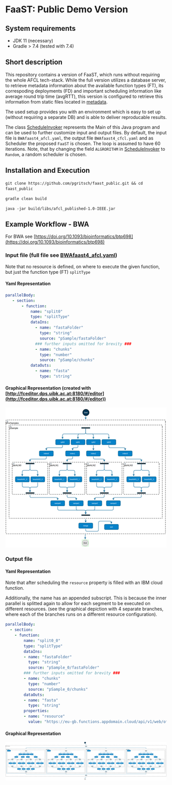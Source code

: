 # FaaST: Public Demo Version

## System requirements

- JDK 11 (necessary)
- Gradle > 7.4 (tested with 7.4)

## Short description

This repository contains a version of FaaST, which runs without requiring the whole AFCL tech-stack. 
While the full version utilizes a database server, to retrieve metadata information about the available function types (FT),
its correspoding deployments (FD) and important scheduling information like
average round trip time (avgRTT), this version is configured to retrieve this information from 
static files located in [metadata](metadata).

The used setup provides you with an environment which is easy to set up (without requiring a separate DB) and is able to deliver
reproducable results. 

The class [ScheduleInvoker](src/main/java/at/ac/uibk/ScheduleInvoker.java) represents the Main of this Java program
and can be used to further customize input and output files.
By default, the input file is ```BWAfaast4_afcl.yaml```, the output file ```BWAfaast4_cfcl.yaml``` and as Scheduler 
the proposed ```FaaST``` is chosen. The loop is assumed to have 60 iterations. 
Note, that by changing the field ```ALGRORITHM``` in [ScheduleInvoker](src/main/java/at/ac/uibk/ScheduleInvoker.java) 
to ```Random```, a random scheduler is chosen.

## Installation and Execution

```git clone https://github.com/pgritsch/faast_public.git && cd faast_public```

```gradle clean build ```

```java -jar build/libs/afcl_published-1.0-IEEE.jar```

## Example Workflow - BWA
For BWA see [https://doi.org/10.1093/bioinformatics/btp698](https://doi.org/10.1093/bioinformatics/btp698)

### Input file (full file see [BWAfaast4_afcl.yaml](BWAfaast4_afcl.yaml))

Note that no resource is defined, on where to execute the given function, but just the function type (FT) ```splitType```

#### Yaml Representation

```yaml
parallelBody:
   - section:
       - function:
           name: "split0"
           type: "splitType"
           dataIns:
             - name: "fastaFolder"
               type: "string"
               source: "pSample/fastaFolder"
             ### further inputs omitted for brevity ###
             - name: "chunks"
               type: "number"
               source: "pSample/chunks"
           dataOuts:
             - name: "fasta"
               type: "string"
```
#### Graphical Representation (created with [http://fceditor.dps.uibk.ac.at:8180/#/editor](http://fceditor.dps.uibk.ac.at:8180/#/editor))

![](readme_img/bwa.png)

### Output file

#### Yaml Representation

Note that after scheduling the ```resource``` property is filled with an IBM cloud function. 

Additionally, the name has an appended subscript. 
This is because the inner parallel is splitted again to allow for each segment to be executed on different resources.
(see the graphical depiction with 4 separate branches, where each of the branches runs on a different resource configuration).

```yaml
parallelBody:
  - section:
    - function:
        name: "split0_0"
        type: "splitType"
        dataIns:
        - name: "fastaFolder"
          type: "string"
          source: "pSample_0/fastaFolder"
        ### further inputs omitted for brevity ###
        - name: "chunks"
          type: "number"
          source: "pSample_0/chunks"
        dataOuts:
        - name: "fasta"
          type: "string"
        properties:
        - name: "resource"
          value: "https://eu-gb.functions.appdomain.cloud/api/v1/web/office%40dps.uibk.ac.at_dev/bwa/split.json"
```

#### Graphical Representation 

![](readme_img/workflow_scheduled.png)